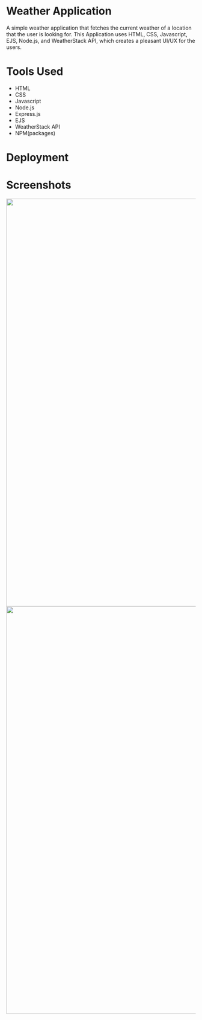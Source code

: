 # Weather Application
A simple weather application that fetches the current weather of a location that the user is looking for. This Application uses HTML, CSS, Javascript, EJS, Node.js, and WeatherStack API, which creates a pleasant UI/UX for the users.

# Tools Used
- HTML
- CSS
- Javascript
- Node.js
- Express.js
- EJS
- WeatherStack API
- NPM(packages)

# Deployment


# Screenshots
<img src = "https://github.com/Onionie/WeatherApplication/blob/main/images/1.PNG" width = "1080">
<img src = "https://github.com/Onionie/WeatherApplication/blob/main/images/2.PNG" width = "1080">
